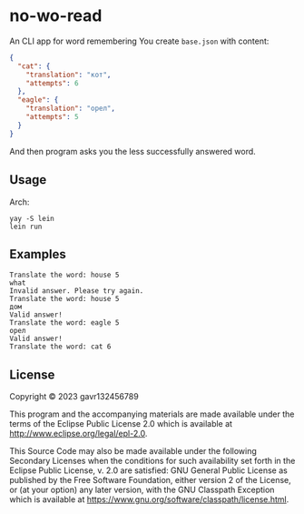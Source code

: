 # no-wo-read

An CLI app for word remembering
You create `base.json` with content:
```json
{
  "cat": {
    "translation": "кот",
    "attempts": 6
  },
  "eagle": {
    "translation": "орел",
    "attempts": 5
  }
}
```
And then program asks you the less successfully answered word.

## Usage
Arch: 
```
yay -S lein
lein run
```

## Examples
```
Translate the word: house 5
what
Invalid answer. Please try again.
Translate the word: house 5
дом
Valid answer!
Translate the word: eagle 5
орел
Valid answer!
Translate the word: cat 6
```
## License

Copyright © 2023 gavr132456789

This program and the accompanying materials are made available under the
terms of the Eclipse Public License 2.0 which is available at
http://www.eclipse.org/legal/epl-2.0.

This Source Code may also be made available under the following Secondary
Licenses when the conditions for such availability set forth in the Eclipse
Public License, v. 2.0 are satisfied: GNU General Public License as published by
the Free Software Foundation, either version 2 of the License, or (at your
option) any later version, with the GNU Classpath Exception which is available
at https://www.gnu.org/software/classpath/license.html.
